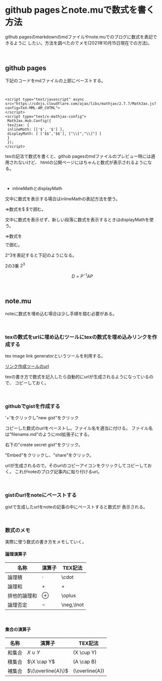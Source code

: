 <script type="text/javascript" async src="https://cdnjs.cloudflare.com/ajax/libs/mathjax/2.7.7/MathJax.js?config=TeX-MML-AM_CHTML">
</script>
<script type="text/x-mathjax-config">
 MathJax.Hub.Config({
 tex2jax: {
 inlineMath: [['$', '$'] ],
 displayMath: [ ['$$','$$'], ["\\[","\\]"] ]
 }
 });
</script>


# github pagesとnote.muで数式を書く方法

github pagesのmarkdownのmdファイルやnote.muでのブログに数式を表記できるように
したい。方法を調べたのでメモ(2021年10月15日現在での方法)。

<br />

## github pages

下記のコードをmdファイルの上部にペーストする。

<br />

```
<script type="text/javascript" async src="https://cdnjs.cloudflare.com/ajax/libs/mathjax/2.7.7/MathJax.js?config=TeX-MML-AM_CHTML">
</script>
<script type="text/x-mathjax-config">
 MathJax.Hub.Config({
 tex2jax: {
 inlineMath: [['$', '$'] ],
 displayMath: [ ['$$','$$'], ["\\[","\\]"] ]
 }
 });
</script>
```

texの記法で数式を書くと、github pagesのmdファイルのプレビュー時には適用されないけど、
htmlの公開ページにはちゃんと数式が表示されるようになる。

<br />

- inlineMathとdisplayMath

文中に数式を表示する場合はinlineMathの表記方法を使う。

⇒数式を$ $で囲む。

文中に数式を表示せず、新しい段落に数式を表示するときはdisplayMathを使う。

⇒数式を$$ $$で囲む。

2^3を表記すると下記のようになる。

2の3乗 $2^3$

$$
D = P^{-1} A P
$$

<br />

## note.mu

noteに数式を埋め込む場合は少し手順を踏む必要がある。

<br />

### texの数式をurlに埋め込むツールにtexの数式を埋め込みリンクを作成する

tex image link generatorというツールを利用する。

[リンク作成ツールのurl](https://tex-image-link-generator.herokuapp.com/)

texの書き方で数式を記入したら自動的にurlが生成されるようになっているので、
コピーしておく。

<br />

### githubでgistを作成する

'+'をクリックし"new gist"をクリック

コピーした数式のurlをペーストし。ファイル名を適当に付ける。
ファイル名は"filename.md"のようにmd拡張子にする。

右下の"create secret gist"をクリック。

"Embed"をクリックし、"share"をクリック。

urlが生成されるので。そのurlのコピーアイコンをクリックしてコピーしておく。
これがnoteのブログ記事内に貼り付けるurl。

<br />

### gistのurlをnoteにペーストする

gistで生成したurlをnoteの記事の中にペーストすると数式が
表示される。

<br />

### 数式のメモ

実際に使う数式の書き方をメモしていく。

#### 論理演算子

| 名称 | 演算子 | TEX記法 |
| ---- | ---- |  ----|
| 論理積 | $\cdot$ | \cdot |
| 論理和 | + | + |
| 排他的論理和 | $\oplus$ | \oplus |
| 論理否定 | $\lnot$ | \neg,\lnot |

<br />

#### 集合の演算子

| 名称 | 演算子 | TEX記法 |
| ---- | ---- |  ----|
| 和集合 | $X \cup Y$ | \(X \cup Y\) |
| 積集合 | $\X \cap Y\$ | \(A \cap B\) |
| 補集合 | $\(\overline{A}\)$ | \(\overline{A}\) |


